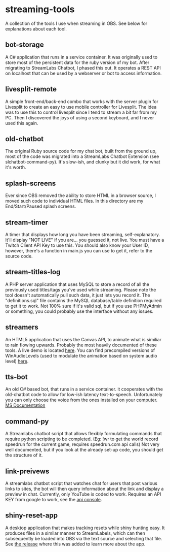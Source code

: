 # streaming-tools
A collection of the tools I use when streaming in OBS.
See below for explanations about each tool.

## bot-storage
A C# application that runs in a service container. It was originally used to store most of the persistent data for the ruby version of my bot. After migrating to StreamLabs Chatbot, I phased this out.
It operates a REST API on localhost that can be used by a webserver or bot to access information.

## livesplit-remote
A simple front-end/back-end combo that works with the server plugin for Livesplit to create an easy to use mobile controller for Livesplit.
The idea was to use this to control livesplit since I tend to stream a bit far from my PC.
Then I discovered the joys of using a second keyboard, and I never used this again.

## old-chatbot
The original Ruby source code for my chat bot, built from the ground up, most of the code was migrated into a StreamLabs Chatbot Extension (see slchatbot-command-py).
It's slow-ish, and clunky but it did work, for what it's worth.

## splash-screens
Ever since OBS removed the ability to store HTML in a browser source, I moved such code to individual HTML files. In this directory are my End/Start/Paused splash screens.

## stream-timer
A timer that displays how long you have been streaming, self-explanatory. It'll display "NOT LIVE" if you are... you guessed it, not live. You must have a Twitch Client API Key to use this. You should also know your User ID, however, there's a function in main.js you can use to get it, refer to the source code.

## stream-titles-log
A PHP server application that uses MySQL to store a record of all the previously used titles/tags you've used while streaming. Please note the tool doesn't automatically pull such data, it just lets you record it. The "definitions.sql" file contains the MySQL database/table definition required to get it to work. Not 100% sure if it's valid sql, but if you use PHPMyAdmin or something, you could probably use the interface without any issues.

## streamers
An HTML5 application that uses the Canvas API, to animate what is similiar to rain flowing upwards. Probably the most heavily documented of these tools. A live demo is located [here](https://emptysora.github.io/streamers/main.html). You can find precompiled versions of WinAudioLevels (used to modulate the animation based on system audio level) [here](https://github.com/EmptySora/streaming-tools/releases).

## tts-bot
An old C# based bot, that runs in a service container. it cooperates with the old-chatbot code to allow for low-ish latency text-to-speech. Unfortunately you can only choose the voice from the ones installed on your computer. [MS Documentation](https://docs.microsoft.com/en-us/previous-versions/office/developer/speech-technologies/dd167624(v%3Doffice.14))

## command-py
A Streamlabs chatbot script that allows flexibly formulating commands that require python scripting to be completed. (Eg: !wr to get the world record speedrun for the current game, requires speedrun.com api calls)
Not very well documented, but if you look at the already set-up code, you should get the structure of it.

## link-preivews
A streamlabs chatbot script that watches chat for users that post various links to sites, the bot will then query information about the link and display a preview in chat.
Currently, only YouTube is coded to work. Requires an API KEY from google to work, see the 
[api console](https://console.cloud.google.com/apis/dashboard).

## shiny-reset-app
A desktop application that makes tracking resets while shiny hunting easy. It produces files in a similar manner to StreamLabels, which can then subsequently be loaded into OBS via the text source and selecting that file. See [the release](https://github.com/EmptySora/streaming-tools/releases/tag/sra-v0.1.0.1-alpha) where this was added to learn more about the app.
